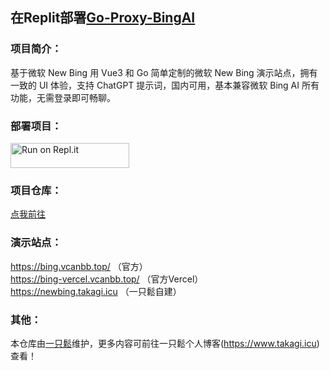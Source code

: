 ## 在Replit部署[Go-Proxy-BingAI](https://github.com/adams549659584/go-proxy-bingai)
### 项目简介：
基于微软 New Bing 用 Vue3 和 Go 简单定制的微软 New Bing 演示站点，拥有一致的 UI 体验，支持 ChatGPT 提示词，国内可用，基本兼容微软 Bing AI 所有功能，无需登录即可畅聊。
### 部署项目：
<a href="https://repl.it/github/yzsong06/Replit_Go_BingAi">
  <img alt="Run on Repl.it" src="https://repl.it/badge/github/yzsong06/Replit_Go_BingAi" style="height: 40px; width: 190px;" />
</a>

### 项目仓库：
[点我前往](https://github.com/adams549659584/go-proxy-bingai)

### 演示站点：
https://bing.vcanbb.top/ （官方）  
https://bing-vercel.vcanbb.top/ （官方Vercel）  
https://newbing.takagi.icu （一只鬆自建）  

### 其他：
本仓库由[一只鬆](https://github.com/yzsong06)维护，更多内容可前往一只鬆个人博客(https://www.takagi.icu) 查看！
